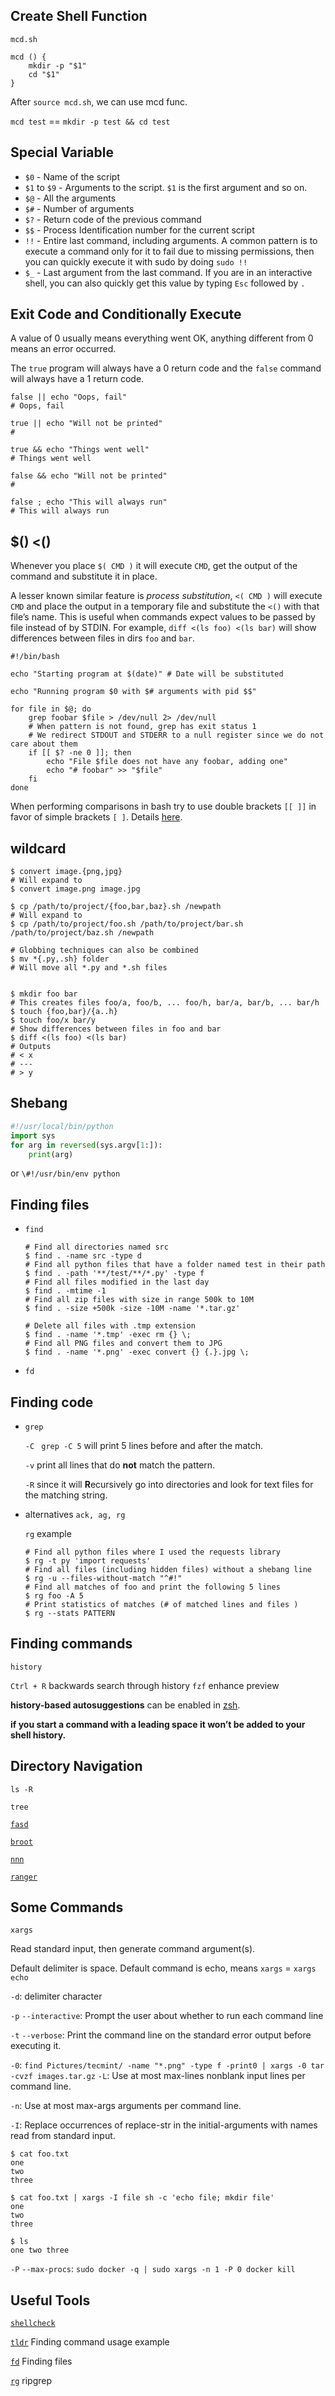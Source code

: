 ## Create Shell Function

`mcd.sh`

```shell
mcd () {
    mkdir -p "$1"
    cd "$1"
}
```

After `source mcd.sh`, we can use mcd func.

`mcd test` == `mkdir -p test && cd test`

## Special Variable

- `$0` - Name of the script
- `$1` to `$9` - Arguments to the script. `$1` is the first argument and so on.
- `$@` - All the arguments
- `$#` - Number of arguments
- `$?` - Return code of the previous command
- `$$` - Process Identification number for the current script
- `!!` - Entire last command, including arguments. A common pattern is to execute a command only for it to fail due to missing permissions, then you can quickly execute it with sudo by doing `sudo !!`
- `$_` - Last argument from the last command. If you are in an interactive shell, you can also quickly get this value by typing `Esc` followed by `.`

## Exit Code and Conditionally Execute

A value of 0 usually means everything went OK, anything different from 0 means an error occurred.

The `true` program will always have a 0 return code and the `false` command will always have a 1 return code.

```shell
false || echo "Oops, fail"
# Oops, fail

true || echo "Will not be printed"
#

true && echo "Things went well"
# Things went well

false && echo "Will not be printed"
#

false ; echo "This will always run"
# This will always run
```

## $()   <()

Whenever you place `$( CMD )` it will execute `CMD`, get the output of the command and substitute it in place.

A lesser known similar feature is *process substitution*, `<( CMD )` will execute `CMD` and place the output in a temporary file and substitute the `<()` with that file’s name. This is useful when commands expect values to be passed by file instead of by STDIN. For example, `diff <(ls foo) <(ls bar)` will show differences between files in dirs `foo` and `bar`.

```shell
#!/bin/bash

echo "Starting program at $(date)" # Date will be substituted

echo "Running program $0 with $# arguments with pid $$"

for file in $@; do
    grep foobar $file > /dev/null 2> /dev/null
    # When pattern is not found, grep has exit status 1
    # We redirect STDOUT and STDERR to a null register since we do not care about them
    if [[ $? -ne 0 ]]; then
        echo "File $file does not have any foobar, adding one"
        echo "# foobar" >> "$file"
    fi
done
```

When performing comparisons in bash try to use double brackets `[[ ]]` in favor of simple brackets `[ ]`. Details [here](http://mywiki.wooledge.org/BashFAQ/031).

## wildcard

```shell
$ convert image.{png,jpg}
# Will expand to
$ convert image.png image.jpg

$ cp /path/to/project/{foo,bar,baz}.sh /newpath
# Will expand to
$ cp /path/to/project/foo.sh /path/to/project/bar.sh /path/to/project/baz.sh /newpath

# Globbing techniques can also be combined
$ mv *{.py,.sh} folder
# Will move all *.py and *.sh files


$ mkdir foo bar
# This creates files foo/a, foo/b, ... foo/h, bar/a, bar/b, ... bar/h
$ touch {foo,bar}/{a..h}
$ touch foo/x bar/y
# Show differences between files in foo and bar
$ diff <(ls foo) <(ls bar)
# Outputs
# < x
# ---
# > y
```

## Shebang

```python
#!/usr/local/bin/python
import sys
for arg in reversed(sys.argv[1:]):
    print(arg)
```

or `\#!/usr/bin/env python`

## Finding files

- `find`

  ```shell
  # Find all directories named src
  $ find . -name src -type d
  # Find all python files that have a folder named test in their path
  $ find . -path '**/test/**/*.py' -type f
  # Find all files modified in the last day
  $ find . -mtime -1
  # Find all zip files with size in range 500k to 10M
  $ find . -size +500k -size -10M -name '*.tar.gz'
  
  # Delete all files with .tmp extension
  $ find . -name '*.tmp' -exec rm {} \;
  # Find all PNG files and convert them to JPG
  $ find . -name '*.png' -exec convert {} {.}.jpg \;
  ```

- `fd`

## Finding code

- `grep`

  `-C ` `grep -C 5` will print 5 lines before and after the match. 

  `-v` print all lines that do **not** match the pattern.

  `-R` since it will **R**ecursively go into directories and look for text files for the matching string.

- alternatives `ack, ag, rg`

  `rg` example

  ```shell
  # Find all python files where I used the requests library
  $ rg -t py 'import requests'
  # Find all files (including hidden files) without a shebang line
  $ rg -u --files-without-match "^#!"
  # Find all matches of foo and print the following 5 lines
  $ rg foo -A 5
  # Print statistics of matches (# of matched lines and files )
  $ rg --stats PATTERN
  ```

## Finding commands

`history`

`Ctrl + R` backwards search through history `fzf` enhance preview



**history-based autosuggestions** can be enabled in [zsh](https://github.com/zsh-users/zsh-autosuggestions).



 **if you start a command with a leading space it won’t be added to your shell history.**

## Directory Navigation

`ls -R`

`tree`

[`fasd`](https://github.com/clvv/fasd)

[`broot`](https://github.com/Canop/broot)

[`nnn`](https://github.com/jarun/nnn)

[`ranger`](https://github.com/ranger/ranger)

## Some Commands

`xargs`

Read standard input, then generate command argument(s).

Default delimiter is space. Default command is echo, means `xargs` = `xargs echo`

`-d`: delimiter character

`-p` `--interactive`: Prompt the user about whether to run each command line

`-t` `--verbose`:  Print the command line on the standard error output before executing it.

`-0`: `find Pictures/tecmint/ -name "*.png" -type f -print0 | xargs -0 tar -cvzf images.tar.gz`
`-L`: Use at most max-lines nonblank input lines per command line.

`-n`: Use at most max-args arguments per command line.

`-I`: Replace occurrences of replace-str in the initial-arguments with names read from standard input.

```shell
$ cat foo.txt
one
two
three

$ cat foo.txt | xargs -I file sh -c 'echo file; mkdir file'
one 
two
three

$ ls 
one two three
```

`-P` `--max-procs`: `sudo docker -q | sudo xargs -n 1 -P 0 docker kill`

## Useful Tools

[`shellcheck`](https://www.shellcheck.net/)

[`tldr`](https://tldr.sh/) Finding command usage example

[`fd`](https://github.com/sharkdp/fd) Finding files

[`rg`](https://github.com/BurntSushi/ripgrep) ripgrep

